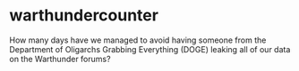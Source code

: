 # warthundercounter

How many days have we managed to avoid having someone from the Department of Oligarchs Grabbing Everything (DOGE) leaking all of our data on the Warthunder forums?
